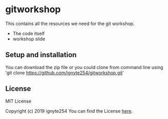 # gitworkshop
This contains all the resources we need for the git workshop.
- The code itself
- workshop slide
## Setup and installation
You can download the zip file or you could clone from command line using 'git clone https://github.com/ignyte254/gitworkshop.git'
## License 
MIT License

Copyright (c) 2019 ignyte254
You can find the License  [here](https://github.com/ignyte254/gitworkshop/blob/master/LICENSE).

